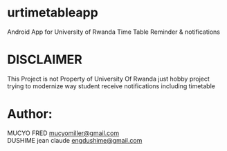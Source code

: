 # urtimetableapp
Android App for University of Rwanda Time Table Reminder & notifications
# DISCLAIMER   
This Project is not Property of University Of Rwanda just hobby project trying to modernize 
way student receive notifications including timetable

# Author:   
MUCYO FRED mucyomiller@gmail.com   
DUSHIME jean claude engdushime@gmail.com   

